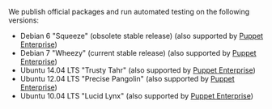 We publish official packages and run automated testing on the following versions:

* Debian 6 "Squeeze" (obsolete stable release) (also supported by [Puppet Enterprise][peinstall])
* Debian 7 "Wheezy" (current stable release) (also supported by [Puppet Enterprise][peinstall])
* Ubuntu 14.04 LTS "Trusty Tahr" (also supported by [Puppet Enterprise][peinstall])
* Ubuntu 12.04 LTS "Precise Pangolin" (also supported by [Puppet Enterprise][peinstall])
* Ubuntu 10.04 LTS "Lucid Lynx" (also supported by [Puppet Enterprise][peinstall])

[peinstall]: /pe/latest/install_basic.html
<!-- When updating these, you don't need to update any other area of the docs. -->
